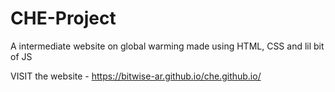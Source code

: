 # CHE-Project
A intermediate website on global warming made using HTML, CSS and lil bit of  JS

VISIT the website - https://bitwise-ar.github.io/che.github.io/
